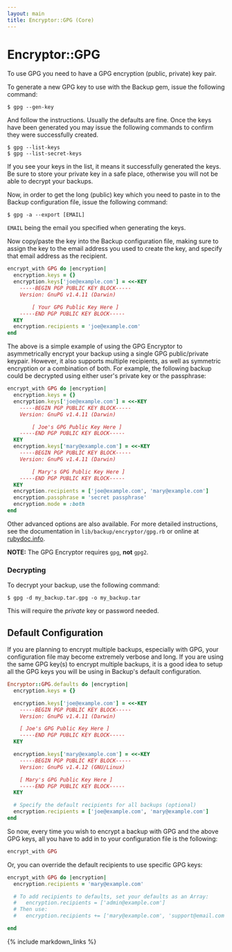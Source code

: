 ```yaml
---
layout: main
title: Encryptor::GPG (Core)
---
```


Encryptor::GPG
==============

To use GPG you need to have a GPG encryption (public, private) key pair.

To generate a new GPG key to use with the Backup gem, issue the following command:

    $ gpg --gen-key

And follow the instructions. Usually the defaults are fine.
Once the keys have been generated you may issue the following commands to confirm they were successfully created.

    $ gpg --list-keys
    $ gpg --list-secret-keys

If you see your keys in the list, it means it successfully generated the keys.
Be sure to store your private key in a safe place, otherwise you will not be able to decrypt your backups.

Now, in order to get the long (public) key which you need to paste in to the Backup configuration file,
issue the following command:

    $ gpg -a --export [EMAIL]

`EMAIL` being the email you specified when generating the keys.

Now copy/paste the key into the Backup configuration file, making sure to assign the key to the email address
you used to create the key, and specify that email address as the recipient.

``` rb
encrypt_with GPG do |encryption|
  encryption.keys = {}
  encryption.keys['joe@example.com'] = <<-KEY
    -----BEGIN PGP PUBLIC KEY BLOCK-----
    Version: GnuPG v1.4.11 (Darwin)

        [ Your GPG Public Key Here ]
    -----END PGP PUBLIC KEY BLOCK-----
  KEY
  encryption.recipients = 'joe@example.com'
end
```

The above is a simple example of using the GPG Encryptor to asymmetrically encrypt your backup using a single
GPG public/private keypair. However, it also supports multiple recipients, as well as symmetric encryption or a
combination of both. For example, the following backup could be decrypted using either user's private key or the passphrase:

``` rb
encrypt_with GPG do |encryption|
  encryption.keys = {}
  encryption.keys['joe@example.com'] = <<-KEY
    -----BEGIN PGP PUBLIC KEY BLOCK-----
    Version: GnuPG v1.4.11 (Darwin)

        [ Joe's GPG Public Key Here ]
    -----END PGP PUBLIC KEY BLOCK-----
  KEY
  encryption.keys['mary@example.com'] = <<-KEY
    -----BEGIN PGP PUBLIC KEY BLOCK-----
    Version: GnuPG v1.4.11 (Darwin)

        [ Mary's GPG Public Key Here ]
    -----END PGP PUBLIC KEY BLOCK-----
  KEY
  encryption.recipients = ['joe@example.com', 'mary@example.com']
  encryption.passphrase = 'secret passphrase'
  encryption.mode = :both
end
```

Other advanced options are also available. For more detailed instructions, see the documentation
in `lib/backup/encryptor/gpg.rb` or online at [rubydoc.info](http://rubydoc.info/gems/backup/Backup/Encryptor/GPG).

**NOTE:** The GPG Encryptor requires `gpg`, **not** `gpg2`.


### Decrypting

To decrypt your backup, use the following command:

    $ gpg -d my_backup.tar.gpg -o my_backup.tar

This will require the _private_ key or password needed.


Default Configuration
---------------------

If you are planning to encrypt multiple backups, especially with GPG, your configuration file may become extremely
verbose and long. If you are using the same GPG key(s) to encrypt multiple backups, it is a good idea to setup all the
GPG keys you will be using in Backup's default configuration.

``` rb
Encryptor::GPG.defaults do |encryption|
  encryption.keys = {}

  encryption.keys['joe@example.com'] = <<-KEY
    -----BEGIN PGP PUBLIC KEY BLOCK-----
    Version: GnuPG v1.4.11 (Darwin)

    [ Joe's GPG Public Key Here ]
    -----END PGP PUBLIC KEY BLOCK-----
  KEY

  encryption.keys['mary@example.com'] = <<-KEY
    -----BEGIN PGP PUBLIC KEY BLOCK-----
    Version: GnuPG v1.4.12 (GNU/Linux)

    [ Mary's GPG Public Key Here ]
    -----END PGP PUBLIC KEY BLOCK-----
  KEY

  # Specify the default recipients for all backups (optional)
  encryption.recipients = ['joe@example.com', 'mary@example.com']
end
```

So now, every time you wish to encrypt a backup with GPG and the above GPG keys,
all you have to add in to your configuration file is the following:

``` rb
encrypt_with GPG
```

Or, you can override the default recipients to use specific GPG keys:

```rb
encrypt_with GPG do |encryption|
  encryption.recipients = 'mary@example.com'

  # To add recipients to defaults, set your defaults as an Array:
  #   encryption.recipients = ['admin@example.com']
  # Then use:
  #   encryption.recipients += ['mary@example.com', 'support@email.com']

end
```

{% include markdown_links %}
